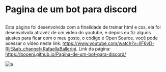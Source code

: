 # Pagina de um bot para discord

##

Esta página foi desenvolvida com a finalidade de treinar html e css, ela foi desenvolvida atravéz de um vídeo do youtube, e depois eu fiz alguns ajustes para ficar com o meu gosto, o código é Open Source.
você pode acessar o vídeo neste link: https://www.youtube.com/watch?v=llF6vD-RljE&ab_channel=RafaellaBallerini.
  Link da página: https://booeni.github.io/Pagina-de-um-bot-para-discord/



![a](https://user-images.githubusercontent.com/66624330/153962225-b52f393c-6e53-4ac6-8367-728e6b55b8fd.png)
